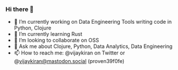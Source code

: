 ### Hi there 👋

- 🔭 I’m currently working on Data Engineering Tools writing code in Python, Clojure
- 🌱 I’m currently learning Rust
- 👯 I’m looking to collaborate on OSS
- 💬 Ask me about Clojure, Python, Data Analytics, Data Engineering
- 📫 How to reach me: @vijaykiran on Twitter or @vijaykiran@mastodon.social
(proven39f0fe)
